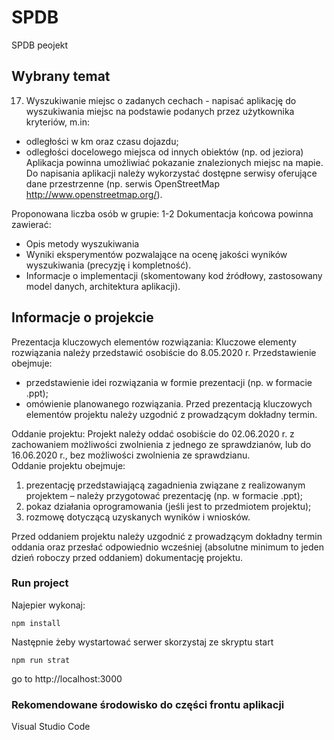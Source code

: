 # SPDB
SPDB peojekt

## Wybrany temat

17. Wyszukiwanie miejsc o zadanych cechach - napisać aplikację do wyszukiwania miejsc na podstawie podanych przez użytkownika kryteriów, m.in: 
- odległości w km oraz czasu dojazdu; 
- odległości docelowego miejsca od innych obiektów (np.  od jeziora) Aplikacja powinna umożliwiać pokazanie znalezionych miejsc na mapie. Do napisania aplikacji należy wykorzystać dostępne serwisy oferujące dane przestrzenne (np. serwis OpenStreetMap http://www.openstreetmap.org/). 
 
Proponowana liczba osób w grupie: 1-2 Dokumentacja końcowa powinna zawierać: 
- Opis metody wyszukiwania 
- Wyniki eksperymentów pozwalające na ocenę jakości wyników wyszukiwania (precyzję i kompletność). 
- Informacje o implementacji (skomentowany kod źródłowy, zastosowany model danych, architektura aplikacji). 
 

## Informacje o projekcie

Prezentacja kluczowych elementów rozwiązania: Kluczowe elementy rozwiązania należy przedstawić osobiście do 8.05.2020 r. Przedstawienie obejmuje:  
- przedstawienie idei rozwiązania w formie prezentacji (np. w formacie .ppt); 
- omówienie planowanego rozwiązania. Przed prezentacją kluczowych elementów projektu należy uzgodnić z prowadzącym dokładny termin.  
 
Oddanie projektu: Projekt należy oddać osobiście do 02.06.2020 r. z zachowaniem możliwości zwolnienia z jednego ze sprawdzianów, lub do 16.06.2020 r., bez możliwości zwolnienia ze sprawdzianu.  
Oddanie projektu obejmuje: 
1. prezentację przedstawiającą zagadnienia związane z realizowanym projektem – należy przygotować prezentację (np. w formacie .ppt); 
2. pokaz działania oprogramowania (jeśli jest to przedmiotem projektu); 
3. rozmowę dotyczącą uzyskanych wyników i wniosków.  
 
Przed oddaniem projektu należy uzgodnić z prowadzącym dokładny termin oddania oraz przesłać odpowiednio wcześniej (absolutne minimum to jeden dzień roboczy przed oddaniem) dokumentację projektu. 


### Run project

Najepier wykonaj:
```
npm install
```

Następnie żeby wystartować serwer skorzystaj ze skryptu start

```
npm run strat
```

go to http://localhost:3000

### Rekomendowane środowisko do części frontu aplikacji

Visual Studio Code
